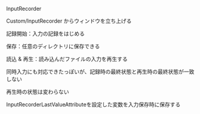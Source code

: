 InputRecorder

Custom/InputRecorder  からウィンドウを立ち上げる

記録開始：入力の記録をはじめる

保存：任意のディレクトリに保存できる

読込 & 再生：読み込んだファイルの入力を再生する

同時入力にも対応できたっぽいが、記録時の最終状態と再生時の最終状態が一致しない

再生時の状態は変わらない

InputRecorderLastValueAttributeを設定した変数を入力保存時に保存する
